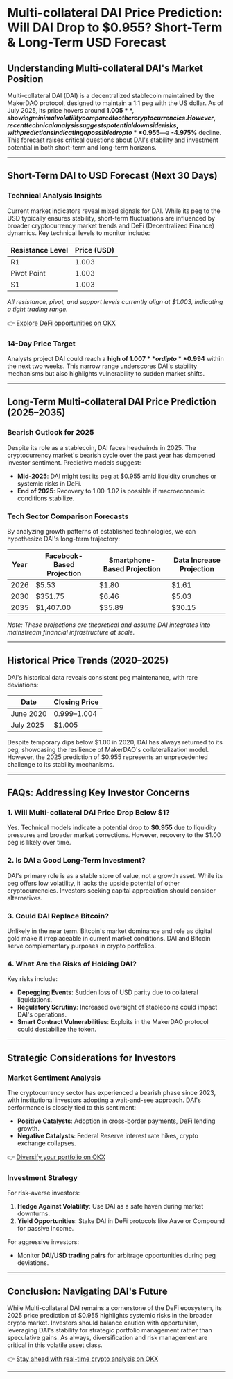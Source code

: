 # Multi-collateral DAI Price Prediction: Will DAI Drop to $0.955? Short-Term & Long-Term USD Forecast  

## Understanding Multi-collateral DAI's Market Position  
Multi-collateral DAI (DAI) is a decentralized stablecoin maintained by the MakerDAO protocol, designed to maintain a 1:1 peg with the US dollar. As of July 2025, its price hovers around **$1.005**, showing minimal volatility compared to other cryptocurrencies. However, recent technical analysis suggests potential downside risks, with predictions indicating a possible drop to **$0.955**—a **-4.975%** decline. This forecast raises critical questions about DAI's stability and investment potential in both short-term and long-term horizons.  

---

## Short-Term DAI to USD Forecast (Next 30 Days)  
### Technical Analysis Insights  
Current market indicators reveal mixed signals for DAI. While its peg to the USD typically ensures stability, short-term fluctuations are influenced by broader cryptocurrency market trends and DeFi (Decentralized Finance) dynamics. Key technical levels to monitor include:  

| Resistance Level | Price (USD) |  
|------------------|-------------|  
| R1               | 1.003       |  
| Pivot Point      | 1.003       |  
| S1               | 1.003       |  

*All resistance, pivot, and support levels currently align at $1.003, indicating a tight trading range.*  

👉 [Explore DeFi opportunities on OKX](https://bit.ly/okx-bonus)  

### 14-Day Price Target  
Analysts project DAI could reach a **high of $1.007** or dip to **$0.994** within the next two weeks. This narrow range underscores DAI's stability mechanisms but also highlights vulnerability to sudden market shifts.  

---

## Long-Term Multi-collateral DAI Price Prediction (2025–2035)  
### Bearish Outlook for 2025  
Despite its role as a stablecoin, DAI faces headwinds in 2025. The cryptocurrency market's bearish cycle over the past year has dampened investor sentiment. Predictive models suggest:  
- **Mid-2025**: DAI might test its peg at $0.955 amid liquidity crunches or systemic risks in DeFi.  
- **End of 2025**: Recovery to $1.00–$1.02 is possible if macroeconomic conditions stabilize.  

### Tech Sector Comparison Forecasts  
By analyzing growth patterns of established technologies, we can hypothesize DAI's long-term trajectory:  

| Year | Facebook-Based Projection | Smartphone-Based Projection | Data Increase Projection |  
|------|----------------------------|-----------------------------|--------------------------|  
| 2026 | $5.53                      | $1.80                       | $1.61                    |  
| 2030 | $351.75                    | $6.46                       | $5.03                    |  
| 2035 | $1,407.00                  | $35.89                      | $30.15                   |  

*Note: These projections are theoretical and assume DAI integrates into mainstream financial infrastructure at scale.*  

---

## Historical Price Trends (2020–2025)  
DAI's historical data reveals consistent peg maintenance, with rare deviations:  

| Date       | Closing Price |  
|------------|---------------|  
| June 2020  | $0.999–$1.004 |  
| July 2025  | $1.005        |  

Despite temporary dips below $1.00 in 2020, DAI has always returned to its peg, showcasing the resilience of MakerDAO's collateralization model. However, the 2025 prediction of $0.955 represents an unprecedented challenge to its stability mechanisms.  

---

## FAQs: Addressing Key Investor Concerns  

### 1. **Will Multi-collateral DAI Price Drop Below $1?**  
Yes. Technical models indicate a potential drop to **$0.955** due to liquidity pressures and broader market corrections. However, recovery to the $1.00 peg is likely over time.  

### 2. **Is DAI a Good Long-Term Investment?**  
DAI's primary role is as a stable store of value, not a growth asset. While its peg offers low volatility, it lacks the upside potential of other cryptocurrencies. Investors seeking capital appreciation should consider alternatives.  

### 3. **Could DAI Replace Bitcoin?**  
Unlikely in the near term. Bitcoin's market dominance and role as digital gold make it irreplaceable in current market conditions. DAI and Bitcoin serve complementary purposes in crypto portfolios.  

### 4. **What Are the Risks of Holding DAI?**  
Key risks include:  
- **Depegging Events**: Sudden loss of USD parity due to collateral liquidations.  
- **Regulatory Scrutiny**: Increased oversight of stablecoins could impact DAI's operations.  
- **Smart Contract Vulnerabilities**: Exploits in the MakerDAO protocol could destabilize the token.  

---

## Strategic Considerations for Investors  
### Market Sentiment Analysis  
The cryptocurrency sector has experienced a bearish phase since 2023, with institutional investors adopting a wait-and-see approach. DAI's performance is closely tied to this sentiment:  
- **Positive Catalysts**: Adoption in cross-border payments, DeFi lending growth.  
- **Negative Catalysts**: Federal Reserve interest rate hikes, crypto exchange collapses.  

👉 [Diversify your portfolio on OKX](https://bit.ly/okx-bonus)  

### Investment Strategy  
For risk-averse investors:  
1. **Hedge Against Volatility**: Use DAI as a safe haven during market downturns.  
2. **Yield Opportunities**: Stake DAI in DeFi protocols like Aave or Compound for passive income.  

For aggressive investors:  
- Monitor **DAI/USD trading pairs** for arbitrage opportunities during peg deviations.  

---

## Conclusion: Navigating DAI's Future  
While Multi-collateral DAI remains a cornerstone of the DeFi ecosystem, its 2025 price prediction of $0.955 highlights systemic risks in the broader crypto market. Investors should balance caution with opportunism, leveraging DAI's stability for strategic portfolio management rather than speculative gains. As always, diversification and risk management are critical in this volatile asset class.  

👉 [Stay ahead with real-time crypto analysis on OKX](https://bit.ly/okx-bonus)  

---  